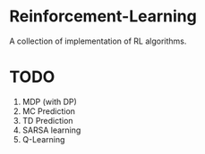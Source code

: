 # Reinforcement-Learning
A collection of implementation of RL algorithms.

# TODO
1. MDP (with DP)
2. MC Prediction
3. TD Prediction
4. SARSA learning
5. Q-Learning
